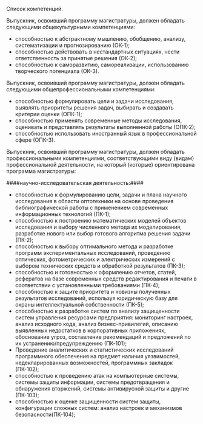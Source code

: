 Список компетенций.

Выпускник, освоивший программу магистратуры, должен обладать следующими
общекультурными компетенциями:
* способностью к абстрактному мышлению, обобщению, анализу, систематизации и прогнозированию
(ОК-1);
* способностью действовать в нестандартных ситуациях, нести ответственность за принятые решения
(ОК-2);  
* способностью к саморазвитию, самореализации, использованию творческого потенциала (ОК-3).  

Выпускник, освоивший программу магистратуры, должен обладать следующими
общепрофессиональными компетенциями:
* способностью формулировать цели и задачи исследования, выявлять приоритеты решения задач,
выбирать и создавать критерии оценки (ОПК-1);
* способностью применять современные методы исследования, оценивать и представлять результаты
выполненной работы (ОПК-2);
* способностью использовать иностранный язык в профессиональной сфере (ОПК-3).  

Выпускник, освоивший программу магистратуры, должен обладать профессиональными
компетенциями, соответствующими виду (видам) профессиональной деятельности, на который (которые)
ориентирована программа магистратуры:

####научно-исследовательская деятельность:####

* способностью к формулированию цели, задачи и плана научного исследования в области оптотехники
на основе проведения библиографической работы с применением современных информационных
технологий (ПК-1);
* способностью к построению математических моделей объектов исследования и выбору численного
метода их моделирования, разработке нового или выбор готового алгоритма решения задачи (ПК-2);
* способностью к выбору оптимального метода и разработке программ экспериментальных
исследований, проведению оптических, фотометрических и электрических измерений с выбором
технических средств и обработкой результатов (ПК-3);
* способностью и готовностью к оформлению отчетов, статей, рефератов на базе современных средств
редактирования и печати в соответствии с установленными требованиями (ПК-4);
* способностью к защите приоритета и новизны полученных результатов исследований, используя
юридическую базу для охраны интеллектуальной собственности (ПК-5);
* способностью к разработке систем по анализу защищенности систем управления ресурсами предприятия: мониторинг настроек, анализ исходного кода, анализ бизнес-привилегий, описанию выявленных недостатков в корпоративных приложениях, обоснование угроз, составление рекомендаций и предложений по их устранению/предупреждению (ПК-101);
* Проведение аналитических и статистических исследований программного обеспечения на предмет наличия уязвимостей, недекларированных возможностей, программных закладок (ПК-102);
* способностью к проведению атак на компьютерные системы, системы защиты информации, системы предотвращения и обнаружения вторжений, системы антивирусной защиты и другие (ПК-103);
* способностью к оценке защищенности систем защиты, конфигурации сложных систем: анализ настроек и механизмов безопасности(ПК-104);
